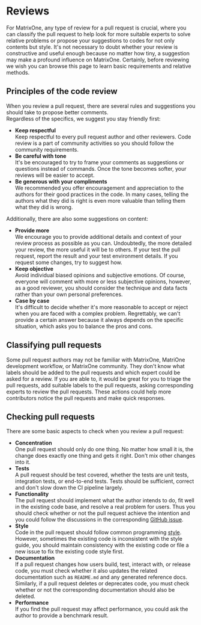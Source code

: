 # **Reviews**

For MatrixOne, any type of review for a pull request is crucial, where you can classify the pull request to help look for more suitable experts to solve relative problems or propose your suggestions to codes for not only contents but style.
It's not necessary to doubt whether your review is constructive and useful enough because no matter how tiny, a suggestion may make a profound influence on MatrixOne. Certainly, before reviewing we wish you can browse this page to learn basic requirements and relative methods.

## **Principles of the code review**

When you review a pull request, there are several rules and suggestions you should take to propose better comments.  
Regardless of the specifics, we suggest you stay friendly first:  

* **Keep respectful**  
Keep respectful to every pull request author and other reviewers. Code review is a part of community activities so you should follow the community requirements.
* **Be careful with tone**    
It's be encouraged to try to frame your comments as suggestions or questions instead of commands. Once the tone becomes softer, your reviews will be easier to accept.   
* **Be generous with your compliments**  
We recommended you offer encouragement and appreciation to the authors for their good practices in the code. In many cases, telling the authors what they did is right is even more valuable than telling them what they did is wrong.

Additionally, there are also some suggestions on content:  

* **Provide more**  
We encourage you to provide additional details and context of your review process as possible as you can. Undoubtedly, the more detailed your review, the more useful it will be to others. If your test the pull request, report the result and your test environment details. If you request some changes, try to suggest how.
* **Keep objective**  
Avoid individual biased opinions and subjective emotions. Of course, everyone will comment with more or less subjective opinions, however, as a good reviewer, you should consider the technique and data facts rather than your own personal preferences.
* **Case by case**  
It's difficult to decide whether it's more reasonable to accept or reject when you are faced with a complex problem. Regrettably, we can't provide a certain answer because it always depends on the specific situation, which asks you to balance the pros and cons.  

## **Classifying pull requests**

Some pull request authors may not be familiar with MatrixOne, MatriOne development workflow, or MatrixOne community. They don't know what labels should be added to the pull requests and which expert could be asked for a review. If you are able to, it would be great for you to triage the pull requests, add suitable labels to the pull requests, asking corresponding experts to review the pull requests. These actions could help more contributors notice the pull requests and make quick responses.  

## **Checking pull requests**

There are some basic aspects to check when you review a pull request:

* **Concentration**  
  One pull request should only do one thing. No matter how small it is, the change does exactly one thing and gets it right. Don't mix other changes into it.
* **Tests**  
  A pull request should be test covered, whether the tests are unit tests, integration tests, or end-to-end tests. Tests should be sufficient, correct and don't slow down the CI pipeline largely.
* **Functionality**  
  The pull request should implement what the author intends to do, fit well in the existing code base, and resolve a real problem for users. Thus you should check whether or not the pull request achieve the intention and you could follow the discussions in the corresponding [GitHub issue](https://github.com/matrixorigin/matrixone/issues/new/choose).  
* **Style**  
  Code in the pull request should follow common programming [style](contribute-code.md#get-familiar-with-style). However, sometimes the existing code is inconsistent with the style guide, you should maintain consistency with the existing code or file a new issue to fix the existing code style first.
* **Documentation**  
  If a pull request changes how users build, test, interact with, or release code, you must check whether it also updates the related documentation such as `README.md` and any generated reference docs. Similarly, if a pull request deletes or deprecates code, you must check whether or not the corresponding documentation should also be deleted.
* **Performance**  
  If you find the pull request may affect performance, you could ask the author to provide a benchmark result.
